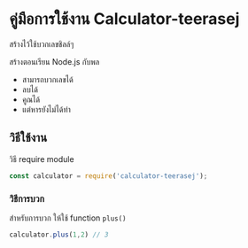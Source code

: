
# คู่มือการใช้งาน Calculator-teerasej

สร้างไว้ใช้บวกเลขชิลล์ๆ

สร้างตอนเรียน Node.js กับพล

- สามารถบวกเลขได้
- ลบได้ 
- คูณได้
- แต่หารยังไม่ได้ทำ

## วิธีใช้งาน

วิธี require module 

```js
const calculator = require('calculator-teerasej');
```

### วิธีการบวก

สำหรับการบวก ให้ใช้ function `plus()`

```js
calculator.plus(1,2) // 3
```